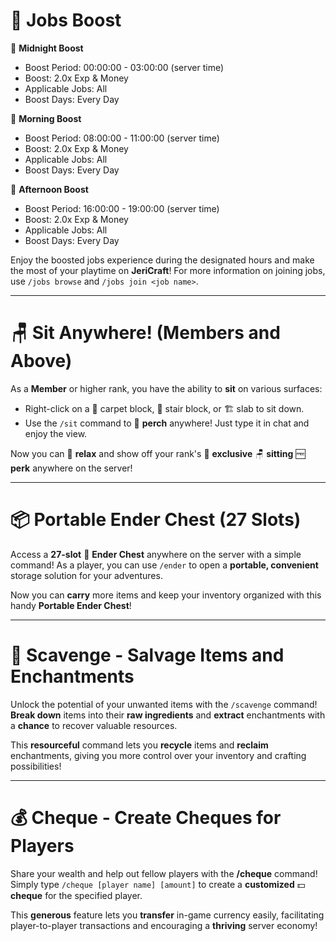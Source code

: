 # 💼 Jobs Boost

💸 **Midnight Boost**

- Boost Period: 00:00:00 - 03:00:00 (server time)
- Boost: 2.0x Exp & Money
- Applicable Jobs: All
- Boost Days: Every Day

💸 **Morning Boost**

- Boost Period: 08:00:00 - 11:00:00 (server time)
- Boost: 2.0x Exp & Money
- Applicable Jobs: All
- Boost Days: Every Day

💸 **Afternoon Boost**

- Boost Period: 16:00:00 - 19:00:00 (server time)
- Boost: 2.0x Exp & Money
- Applicable Jobs: All
- Boost Days: Every Day

Enjoy the boosted jobs experience during the designated hours and make the most of your playtime on **JeriCraft**! For
more information on joining jobs, use `/jobs browse` and `/jobs join <job name>`.

---

# 🪑 Sit Anywhere! (Members and Above)

As a **Member** or higher rank, you have the ability to **sit** on various surfaces:

- Right-click on a 🔲 carpet block, 📶 stair block, or 🏗️ slab to sit down.
- Use the `/sit` command to 🦅 **perch** anywhere! Just type it in chat and enjoy the view.

Now you can 🤩 **relax** and show off your rank's 🌟 **exclusive** 🪑 **sitting** 🆓 **perk** anywhere on the server!

---

# 📦 Portable Ender Chest (27 Slots)

Access a **27-slot** 🔮 **Ender Chest** anywhere on the server with a simple command! As a player, you can use `/ender` to open a **portable, convenient** storage solution for your adventures.

Now you can **carry** more items and keep your inventory organized with this handy **Portable Ender Chest**!

--- 

# 🔨 Scavenge - Salvage Items and Enchantments
Unlock the potential of your unwanted items with the `/scavenge` command! **Break down** items into their **raw ingredients** and **extract** enchantments with a **chance** to recover valuable resources.

This **resourceful** command lets you **recycle** items and **reclaim** enchantments, giving you more control over your inventory and crafting possibilities!

---

# 💰 Cheque - Create Cheques for Players
Share your wealth and help out fellow players with the **/cheque** command! Simply type `/cheque [player name] [amount]` to create a **customized** 💵 **cheque** for the specified player.

This **generous** feature lets you **transfer** in-game currency easily, facilitating player-to-player transactions and encouraging a **thriving** server economy!